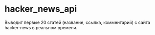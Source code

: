 # hacker_news_api
Выводит первые 20 статей (название, ссылка, комментарий) с сайта hacker-news в реальном времени.
